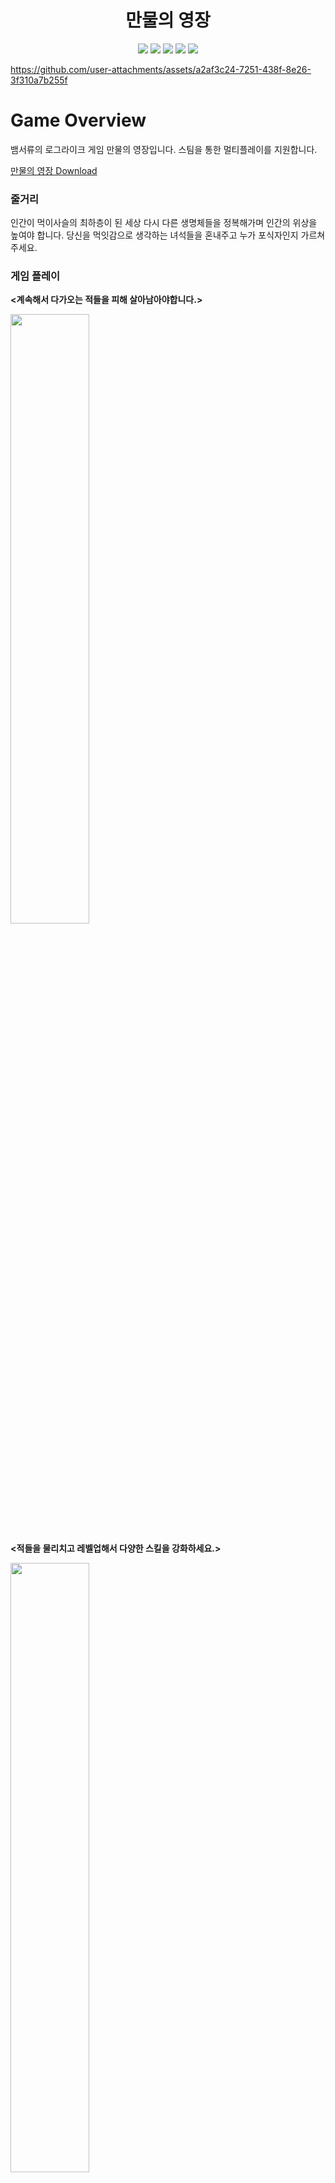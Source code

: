 <h1 align="center"><b>만물의 영장</b></h1>


<p align="center">
  <img src="https://img.shields.io/badge/made by-OB-red">
  <img src="https://img.shields.io/badge/Unreal-5.4-9347FF?logo=unrealengine">
  <img src="https://img.shields.io/badge/LogLike-333333">
  <img src="https://img.shields.io/badge/Survival-orange">
  <img src="https://img.shields.io/badge/MultiPlay-red">
</p>


https://github.com/user-attachments/assets/a2af3c24-7251-438f-8e26-3f310a7b255f


# Game Overview 
뱀서류의 로그라이크 게임 만물의 영장입니다. 스팀을 통한 멀티플레이를 지원합니다. 

[만물의 영장 Download](https://github.com/Hellowhales7/TheLordofCreation/releases/download/Beta/TheLordOfCreation.zip)

### 줄거리
인간이 먹이사슬의 최하층이 된 세상 다시 다른 생명체들을 정복해가며 인간의 위상을 높여야 합니다. 당신을 먹잇감으로 생각하는 녀석들을 혼내주고 누가 포식자인지 가르쳐주세요.
### 게임 플레이
**<계속해서 다가오는 적들을 피해 살아남아야합니다.>**

 <img width="50%" height="50%" align="center" src="https://github.com/user-attachments/assets/3838b827-73a8-46bd-b295-eecb97992f2a" >

<p></p>

**<적들을 물리치고 레벨업해서 다양한 스킬을 강화하세요.>**

 <img width="50%" height="50%" align="center" src="https://github.com/user-attachments/assets/729589a2-e4bf-4cb4-bb91-3c7fa2cdfdbe" >

<p></p>

**<멀티플레이 지원 방식>**
- 스팀을 통해서 멀티 플레이 지원합니다. 스팀을 켜고 게임을 플레이 하시면 됩니다. 

## 사양 및 개발환경
- <img src="https://img.shields.io/badge/Unreal-0E1128?logo=unrealengine">**언리얼 엔진 개발**
- <img src="https://img.shields.io/badge/Windows-0170CE?logo=windows">**윈도우 플레이 지원**

## 다운로드
[만물의 영장 Download](https://github.com/Hellowhales7/TheLordofCreation/releases/download/Beta/TheLordOfCreation.zip)
## 추가 자료

## 팀원
  - 배형석 (https://github.com/Hellowhales7) - UI/스킬
  - 오세현 (https://github.com/dhtpgus) - 플레이어/적
